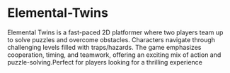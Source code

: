 # Elemental-Twins
Elemental Twins is a fast-paced 2D platformer where two players team up to solve puzzles and overcome obstacles. Characters navigate through challenging levels filled with traps/hazards. The game emphasizes cooperation, timing, and teamwork, offering an exciting mix of action and puzzle-solving.Perfect for players looking for a thrilling experience
